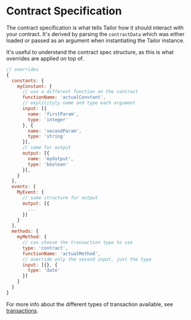 # Contract Specification

The contract specification is what tells Tailor how it should interact with your contract. It's derived by parsing the `contractData` which was either loaded or passed as an argument when instantiating the Tailor instance.

It's useful to understand the contract spec structure, as this is what overrides are applied on top of.

```js
// overrides
{
  constants: {
    myConstant: {
      // use a different function on the contract
      functionName: 'actualConstant',
      // explicityly name and type each argument
      input: [{
        name: 'firstParam',
        type: 'integer'
      }, {
        name: 'secondParam',
        type: 'string'
      }],
      // same for output
      output: [{
        name: 'myOutput',
        type: 'boolean'
      }],
    }
  },
  events: {
    MyEvent: {
      // same structure for output
      output: [{
        ...
      }]
    }
  },
  methods: {
    myMethod: {
      // can choose the transaction type to use
      type: 'contract',
      functionName: 'actualMethod',
      // override only the second input, just the type
      input: [{}, {
        type: 'date'
      }]
    }
  }
}
```

For more info about the different types of transaction available, see [transactions](Transactions.md).
